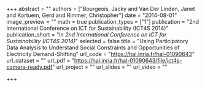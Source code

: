 +++
abstract = ""
authors = ["Bourgeois, Jacky and Van Der Linden, Janet and Kortuem, Gerd and Rimmer, Christopher"]
date = "2014-08-01"
image_preview = ""
math = true
publication_types = ["1"]
publication = "2nd International Conference on ICT for Sustainability (ICT4S 2014)"
publication_short = "In *2nd International Conference on ICT for Sustainability (ICT4S 2014)*"
selected = false
title = "Using Participatory Data Analysis to Understand Social Constraints and Opportunities of Electricity Demand-Shifting"
url_code = "https://hal.inria.fr/hal-01090643"
url_dataset = ""
url_pdf = "https://hal.inria.fr/hal-01090643/file/ict4s-camera-ready.pdf"
url_project = ""
url_slides = ""
url_video = ""

+++
